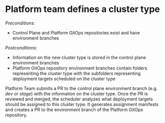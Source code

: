 # Platform team defines a cluster type

*Preconditions*:

- Control Plane and Platform GitOps repositories exist and have environment branches  

*Postconditions*:

- Information on the new cluster type is stored in the control plane environment branches
- Platform GitOps repository environment branches contain folders representing the cluster type with the subfolders representing deployment targets scheduled on the cluster type

Platform Team submits a PR to the control plane environment branch (e.g. *dev* or *stage*) with the information on the cluster type. Once the PR is reviewed and merged, the scheduler analyzes what deployment targets should be assigned to this cluster type. It generates assignment manifests and creates a PR to the environment branch of the Platform GitOps repository.  

